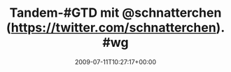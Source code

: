 ---
retweeted: false
source: <a href="http://twitter.com" rel="nofollow">Twitter Web Client</a>
entities:
  hashtags:
  - text: GTD
    indices:
    - '7'
    - '11'
  - text: wg
    indices:
    - '32'
    - '35'
  - text: samstag
    indices:
    - '36'
    - '44'
  symbols: []
  user_mentions:
  - name: susi sorglos
    screen_name: schnatterchen
    indices:
    - '16'
    - '30'
    id_str: '264988714'
    id: '264988714'
  urls: []
display_text_range:
- '0'
- '44'
favorite_count: '0'
id_str: '2582309810'
truncated: false
retweet_count: '0'
id: '2582309810'
created_at: Sat Jul 11 10:27:17 +0000 2009
favorited: false
full_text: 'Tandem-#GTD mit [@schnatterchen](https://twitter.com/schnatterchen). #wg
  #samstag'
lang: de
tags:
- GTD
- wg
- samstag
- pesos/twitter
date: '2009-07-11T10:27:17+00:00'
src: https://twitter.com/bascht/status/2582309810
original_url: https://twitter.com/bascht/status/2582309810
type: twitter_tweet
text: 'Tandem-#GTD mit [@schnatterchen](https://twitter.com/schnatterchen). #wg #samstag'
title: 'Tandem-#GTD mit @schnatterchen (https://twitter.com/schnatterchen). #wg'

---